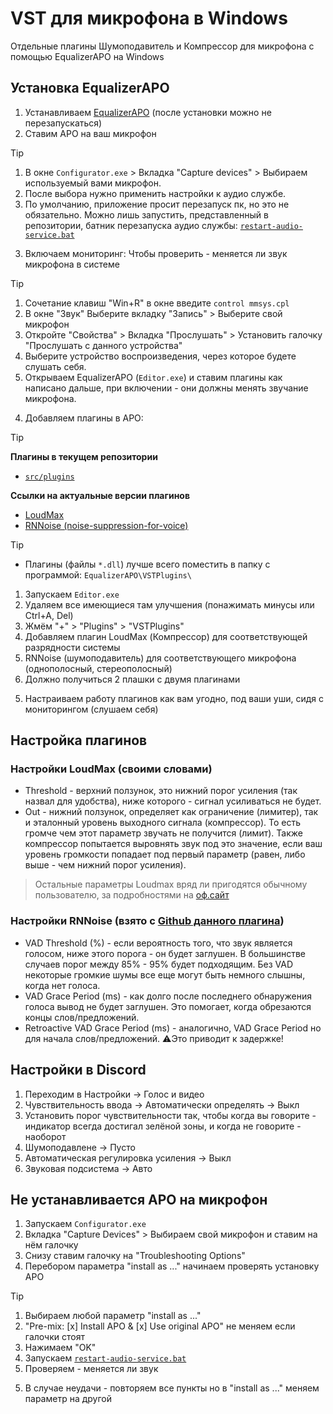 # VST для микрофона в Windows
Отдельные плагины Шумоподавитель и Компрессор для микрофона с помощью EqualizerAPO на Windows

## Установка EqualizerAPO
1. Устанавливаем [EqualizerAPO](https://sourceforge.net/projects/equalizerapo) (после установки можно не перезапускаться)
2. Ставим APO на ваш микрофон
> [!tip]
> 1. В окне `Configurator.exe` > Вкладка "Capture devices" > Выбираем используемый вами микрофон.
> 2. После выбора нужно применить настройки к аудио службе. 
> 3. По умолчанию, приложение просит перезапуск пк, но это не обязательно. Можно лишь запустить, представленный в репозитории, батник перезапуска аудио службы: [`restart-audio-service.bat`](https://github.com/N3M1X10/VST/blob/master/src/restart-audio-service.bat)

3. Включаем мониторинг: Чтобы проверить - меняется ли звук микрофона в системе
> [!tip]
> 1. Сочетание клавиш "Win+R" в окне введите `control mmsys.cpl`
> 2. В окне "Звук" Выберите вкладку "Запись" > Выберите свой микрофон
> 3. Откройте "Cвойства" > Вкладка "Прослушать" > Установить галочку "Прослушать c данного устройства"
> 4. Выберите устройство воспроизведения, через которое будете слушать себя.
> 5. Открываем EqualizerAPO (`Editor.exe`) и ставим плагины как написано дальше, при включении - они должны менять звучание микрофона.

4. Добавляем плагины в APO:
>[!tip]
>**Плагины в текущем репозитории**
>- [`src/plugins`](https://github.com/N3M1X10/VST/blob/master/src/plugins)
>
>**Ссылки на актуальные версии плагинов**
>- [LoudMax](https://loudmax.blogspot.com)
>- [RNNoise (noise-suppression-for-voice)](https://github.com/werman/noise-suppression-for-voice/releases)

> [!tip]
> - Плагины (файлы `*.dll`) лучше всего поместить в папку с программой: `EqualizerAPO\VSTPlugins\`
> 1. Запускаем `Editor.exe`
> 2. Удаляем все имеющиеся там улучшения (понажимать минусы или Ctrl+A, Del)
> 3. Жмём "+" > "Plugins" > "VSTPlugins" 
> 4. Добавляем плагин LoudMax (Компрессор) для соответствующей разрядности системы
> 5. RNNoise (шумоподавитель) для соответствующего микрофона (однополосный, стереополосный)
> 6. Должно получиться 2 плашки с двумя плагинами

5. Настраиваем работу плагинов как вам угодно, под ваши уши, сидя с мониторингом (слушаем себя)

## Настройка плагинов

### Настройки LoudMax (своими словами)
- Threshold - верхний ползунок, это нижний порог усиления (так назвал для удобства), ниже которого - сигнал усиливаться не будет. 
- Out - нижний ползунок, определяет как ограничение (лимитер), так и эталонный уровень выходного сигнала (компрессор). 
То есть громче чем этот параметр звучать не получится (лимит). Также компрессор попытается выровнять звук под это значение, если ваш уровень громкости попадает под первый параметр (равен, либо выше - чем нижний порог усиления).

> Остальные параметры Loudmax вряд ли пригодятся обычному пользователю, за подробностями на [оф.сайт](https://loudmax.blogspot.com)


### Настройки RNNoise (взято с [Github данного плагина](https://github.com/werman/noise-suppression-for-voice?tab=readme-ov-file#plugin-settings))
- VAD Threshold (%) - если вероятность того, что звук является голосом, ниже этого порога - он будет заглушен. В большинстве случаев порог между 85% - 95% будет подходящим. Без VAD некоторые громкие шумы все еще могут быть немного слышны, когда нет голоса.
- VAD Grace Period (ms) - как долго после последнего обнаружения голоса вывод не будет заглушен. Это помогает, когда обрезаются концы слов/предложений.
- Retroactive VAD Grace Period (ms) - аналогично, VAD Grace Period но для начала слов/предложений. ⚠️Это приводит к задержке!


## Настройки в Discord
1. Переходим в Настройки -> Голос и видео
2. Чувствительность ввода -> Автоматически определять -> Выкл
3. Установить порог чувствительности так, чтобы когда вы говорите - индикатор всегда достигал зелёной зоны, и когда не говорите - наоборот
4. Шумоподавлене -> Пусто
5. Автоматическая регулировка усиления -> Выкл
6. Звуковая подсистема -> Авто

## Не устанавливается APO на микрофон
1. Запускаем `Configurator.exe`
2. Вкладка "Capture Devices" > Выбираем свой микрофон и ставим на нём галочку
3. Снизу ставим галочку на "Troubleshooting Options"
4. Перебором параметра "install as ..." начинаем проверять установку APO
> [!tip]
> 1. Выбираем любой параметр "install as ..."
> 2. "Pre-mix: [x] Install APO & [x] Use original APO" не меняем если галочки стоят
> 3. Нажимаем "OK"
> 4. Запускаем [`restart-audio-service.bat`](https://github.com/N3M1X10/VST/blob/master/src/restart-audio-service.bat)
> 5. Проверяем - меняется ли звук
5. В случае неудачи - повторяем все пункты но в "install as ..." меняем параметр на другой